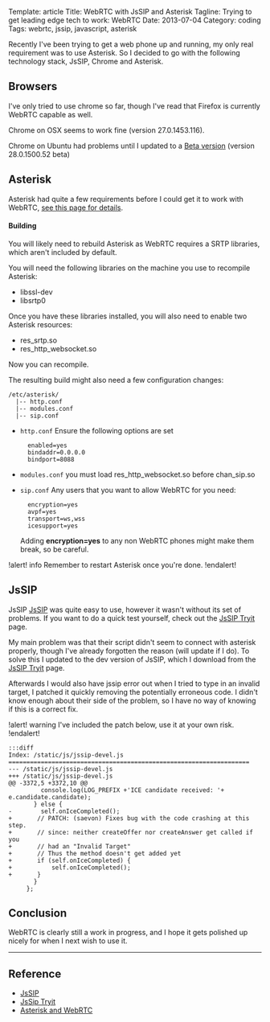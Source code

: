 Template: article
Title: WebRTC with JsSIP and Asterisk
Tagline: Trying to get leading edge tech to work: WebRTC
Date: 2013-07-04
Category: coding
Tags: webrtc, jssip, javascript, asterisk



Recently I've been trying to get a web phone up and running, my only real requirement was to use Asterisk. So I decided to go with the following technology stack, JsSIP, Chrome and Asterisk.



## Browsers

I've only tried to use chrome so far, though I've read that Firefox is currently WebRTC capable as well.

Chrome on OSX seems to work fine (version 27.0.1453.116).

Chrome on Ubuntu had problems until I updated to a [Beta version](http://www.ubuntuupdates.org/package/google_chrome/stable/main/base/google-chrome-beta) (version 28.0.1500.52 beta)

## Asterisk

Asterisk had quite a few requirements before I could get it to work with WebRTC, [see this page for details][asterisk-webrtc].

#### Building

You will likely need to rebuild Asterisk as WebRTC requires a SRTP libraries, which aren't included by default.

You will need the following libraries on the machine you use to recompile Asterisk:

- libssl-dev
- libsrtp0

Once you have these libraries installed, you will also need to enable two Asterisk resources:

- res_srtp.so
- res_http_websocket.so

Now you can recompile.

The resulting build might also need a few configuration changes:

    /etc/asterisk/
      |-- http.conf
      |-- modules.conf
      |-- sip.conf

- `http.conf`
    Ensure the following options are set

        enabled=yes
        bindaddr=0.0.0.0
        bindport=8088

- `modules.conf`
    you must load res_http_websocket.so before chan_sip.so
- `sip.conf`
    Any users that you want to allow WebRTC for you need:

        encryption=yes
        avpf=yes
        transport=ws,wss
        icesupport=yes

    Adding **encryption=yes** to any non WebRTC phones might make them break, so be careful.

!alert! info
    Remember to restart Asterisk once you're done.
!endalert!



## JsSIP

JsSIP [JsSIP][jssip] was quite easy to use, however it wasn't without its set of problems. If you want to do a quick test yourself, check out the [JsSIP Tryit][tryit] page.

My main problem was that their script didn't seem to connect with asterisk properly, though I've already forgotten the reason (will update if I do). To solve this I updated to the dev version of JsSIP, which I download from the [JsSIP Tryit][tryit] page.

Afterwards I would also have jssip error out when I tried to type in an invalid target, I patched it quickly removing the potentially erroneous code. I didn't know enough about their side of the problem, so I have no way of knowing if this is a correct fix.

!alert! warning
    I've included the patch below, use it at your own risk.
!endalert!


    :::diff
    Index: /static/js/jssip-devel.js
    ===================================================================
    --- /static/js/jssip-devel.js
    +++ /static/js/jssip-devel.js
    @@ -3372,5 +3372,10 @@
             console.log(LOG_PREFIX +'ICE candidate received: '+ e.candidate.candidate);
           } else {
    -        self.onIceCompleted();
    +       // PATCH: (saevon) Fixes bug with the code crashing at this step.
    +       // since: neither createOffer nor createAnswer get called if you
    +       // had an "Invalid Target"
    +       // Thus the method doesn't get added yet
    +       if (self.onIceCompleted) {
    +           self.onIceCompleted();
    +       }
           }
         };



## Conclusion

WebRTC is clearly still a work in progress, and I hope it gets polished up nicely for when I next wish to use it.


---



## Reference

* [JsSIP][jssip]
* [JsSip Tryit][tryit]
* [Asterisk and WebRTC][asterisk-webrtc]

[jssip]: http://jssip.net/ "JsSip"
[tryit]: https://jssip.tryit.net "JsSip Tryit"

[asterisk-webrtc]: https://wiki.asterisk.org/wiki/display/AST/Asterisk+WebRTC+Support "Asterisk and WebRTC"




